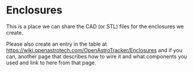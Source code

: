 # Enclosures
This is a place we can share the CAD (or STL) files for the enclosures we create.

Please also create an entry in the table at https://wiki.openastrotech.com/OpenAstroTracker/Enclosures and if you can, another page that describes how to wire it and what components you used and link to here from that page.
